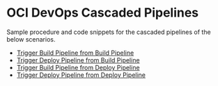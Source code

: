 # OCI DevOps Cascaded Pipelines

Sample procedure and code snippets for the cascaded pipelines of the below scenarios.

* [Trigger Build Pipeline from Build Pipeline](same-region/trigger-build-from-build)
* [Trigger Deploy Pipeline from Build Pipeline](same-region/trigger-deploy-from-build)
* [Trigger Build Pipeline from Deploy Pipeline](same-region/trigger-build-from-deploy)
* [Trigger Deploy Pipeline from Deploy Pipeline](same-region/trigger-deploy-from-deploy)


